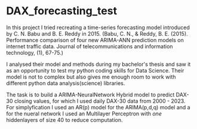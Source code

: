 # DAX_forecasting_test
In this project I tried recreating a time-series forecasting model introduced by C. N. Babu and B. E. Reddy in 2015. (Babu, C. N., &amp; Reddy, B. E. (2015). Performance comparison of four new ARIMA-ANN prediction models on internet traffic data. Journal of telecommunications and information technology, (1), 67-75.) 

I analysed their model and methods during my bachelor's thesis and saw it as an opportunity to test my python coding skills for Data Science. 
Their model is not to complex but also gives me enough room to work with different python data analysis(science) libraries.

The task is to build a ARIMA-NeuralNetwork Hybrid model to predict DAX-30 closing values, for which I used daily DAX-30 data from 2000 - 2023. For simplyfication I used an AR(p) model for the ARIMA(p,d,q) model and a for the nueral network I used an Multilayer Perceptron with _one_ hiddenlayers of size 40 to reduce computation.
